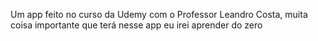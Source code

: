 Um app feito no curso da Udemy com o Professor Leandro Costa, muita coisa importante que terá nesse app eu irei aprender do zero

